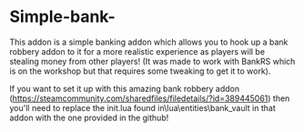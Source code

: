 # Simple-bank-
This addon is a simple banking addon which allows you to hook up a bank robbery addon to it for a more realistic experience as players will be stealing money from other players! (It was made to work with BankRS which is on the workshop but that requires some tweaking to get it to work).

If you want to set it up with this amazing bank robbery addon (https://steamcommunity.com/sharedfiles/filedetails/?id=389445061) then you'll need to replace the init.lua found in\lua\entities\bank_vault in that addon with the one provided in the github!
